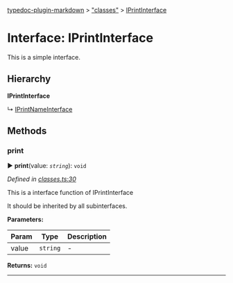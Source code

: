 [typedoc-plugin-markdown](../README.md) > ["classes"](../modules/_classes_.md) > [IPrintInterface](../interfaces/_classes_.iprintinterface.md)



# Interface: IPrintInterface


This is a simple interface.

## Hierarchy

**IPrintInterface**

↳  [IPrintNameInterface](_classes_.iprintnameinterface.md)









## Methods
<a id="print"></a>

###  print

► **print**(value: *`string`*): `void`




*Defined in [classes.ts:30](https://github.com/tgreyuk/typedoc-plugin-markdown/blob/master/tests/src/classes.ts#L30)*



This is a interface function of IPrintInterface

It should be inherited by all subinterfaces.



**Parameters:**

| Param  | Type                | Description  |
| ------ | ------------------- | ------------ |
| value | `string` | - |





**Returns:** `void`





___


